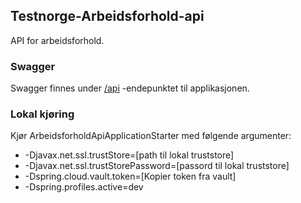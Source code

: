 ## Testnorge-Arbeidsforhold-api
API for arbeidsforhold.

### Swagger
Swagger finnes under [/api](https://testnorge-arbeidsforhold-api.nais.preprod.local/api) -endepunktet til applikasjonen.

### Lokal kjøring
Kjør ArbeidsforholdApiApplicationStarter med følgende argumenter:
 - -Djavax.net.ssl.trustStore=[path til lokal truststore]
 - -Djavax.net.ssl.trustStorePassword=[passord til lokal truststore]
 - -Dspring.cloud.vault.token=[Kopier token fra vault]
 - -Dspring.profiles.active=dev